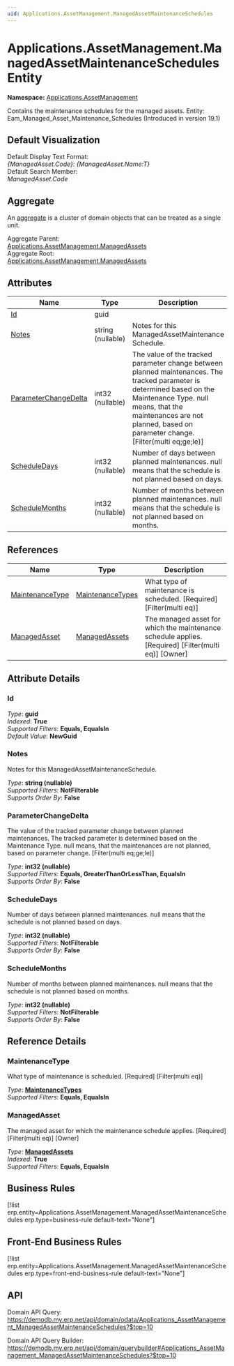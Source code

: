 ```yaml
---
uid: Applications.AssetManagement.ManagedAssetMaintenanceSchedules
---
```

# Applications.AssetManagement.ManagedAssetMaintenanceSchedules Entity

**Namespace:** [Applications.AssetManagement](Applications.AssetManagement.md)  

Contains the maintenance schedules for the managed assets. Entity: Eam_Managed_Asset_Maintenance_Schedules (Introduced in version 19.1)

## Default Visualization
Default Display Text Format:  
_{ManagedAsset.Code}: {ManagedAsset.Name:T}_  
Default Search Member:  
_ManagedAsset.Code_  

## Aggregate
An [aggregate](https://docs.erp.net/tech/advanced/concepts/aggregates.html) is a cluster of domain objects that can be treated as a single unit.  

Aggregate Parent:  
[Applications.AssetManagement.ManagedAssets](Applications.AssetManagement.ManagedAssets.md)  
Aggregate Root:  
[Applications.AssetManagement.ManagedAssets](Applications.AssetManagement.ManagedAssets.md)  

## Attributes

| Name | Type | Description |
| ---- | ---- | --- |
| [Id](Applications.AssetManagement.ManagedAssetMaintenanceSchedules.md#id) | guid |  
| [Notes](Applications.AssetManagement.ManagedAssetMaintenanceSchedules.md#notes) | string (nullable) | Notes for this ManagedAssetMaintenance<br />Schedule. 
| [ParameterChangeDelta](Applications.AssetManagement.ManagedAssetMaintenanceSchedules.md#parameterchangedelta) | int32 (nullable) | The value of the tracked parameter change between planned maintenances. The tracked parameter is determined based on the Maintenance Type. null means, that the maintenances are not planned, based on parameter change. [Filter(multi eq;ge;le)] 
| [ScheduleDays](Applications.AssetManagement.ManagedAssetMaintenanceSchedules.md#scheduledays) | int32 (nullable) | Number of days between planned maintenances. null means that the schedule is not planned based on days. 
| [ScheduleMonths](Applications.AssetManagement.ManagedAssetMaintenanceSchedules.md#schedulemonths) | int32 (nullable) | Number of months between planned maintenances. null means that the schedule is not planned based on months. 

## References

| Name | Type | Description |
| ---- | ---- | --- |
| [MaintenanceType](Applications.AssetManagement.ManagedAssetMaintenanceSchedules.md#maintenancetype) | [MaintenanceTypes](Applications.AssetManagement.MaintenanceTypes.md) | What type of maintenance is scheduled. [Required] [Filter(multi eq)] |
| [ManagedAsset](Applications.AssetManagement.ManagedAssetMaintenanceSchedules.md#managedasset) | [ManagedAssets](Applications.AssetManagement.ManagedAssets.md) | The managed asset for which the maintenance schedule applies. [Required] [Filter(multi eq)] [Owner] |


## Attribute Details

### Id

_Type_: **guid**  
_Indexed_: **True**  
_Supported Filters_: **Equals, EqualsIn**  
_Default Value_: **NewGuid**  

### Notes

Notes for this ManagedAssetMaintenanceSchedule.

_Type_: **string (nullable)**  
_Supported Filters_: **NotFilterable**  
_Supports Order By_: **False**  

### ParameterChangeDelta

The value of the tracked parameter change between planned maintenances. The tracked parameter is determined based on the Maintenance Type. null means, that the maintenances are not planned, based on parameter change. [Filter(multi eq;ge;le)]

_Type_: **int32 (nullable)**  
_Supported Filters_: **Equals, GreaterThanOrLessThan, EqualsIn**  
_Supports Order By_: **False**  

### ScheduleDays

Number of days between planned maintenances. null means that the schedule is not planned based on days.

_Type_: **int32 (nullable)**  
_Supported Filters_: **NotFilterable**  
_Supports Order By_: **False**  

### ScheduleMonths

Number of months between planned maintenances. null means that the schedule is not planned based on months.

_Type_: **int32 (nullable)**  
_Supported Filters_: **NotFilterable**  
_Supports Order By_: **False**  


## Reference Details

### MaintenanceType

What type of maintenance is scheduled. [Required] [Filter(multi eq)]

_Type_: **[MaintenanceTypes](Applications.AssetManagement.MaintenanceTypes.md)**  
_Supported Filters_: **Equals, EqualsIn**  

### ManagedAsset

The managed asset for which the maintenance schedule applies. [Required] [Filter(multi eq)] [Owner]

_Type_: **[ManagedAssets](Applications.AssetManagement.ManagedAssets.md)**  
_Indexed_: **True**  
_Supported Filters_: **Equals, EqualsIn**  



## Business Rules

[!list erp.entity=Applications.AssetManagement.ManagedAssetMaintenanceSchedules erp.type=business-rule default-text="None"]

## Front-End Business Rules

[!list erp.entity=Applications.AssetManagement.ManagedAssetMaintenanceSchedules erp.type=front-end-business-rule default-text="None"]

## API

Domain API Query:
<https://demodb.my.erp.net/api/domain/odata/Applications_AssetManagement_ManagedAssetMaintenanceSchedules?$top=10>

Domain API Query Builder:
<https://demodb.my.erp.net/api/domain/querybuilder#Applications_AssetManagement_ManagedAssetMaintenanceSchedules?$top=10>

